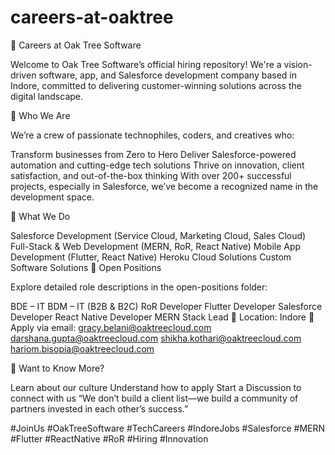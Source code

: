 # careers-at-oaktree
🌳 Careers at Oak Tree Software

Welcome to Oak Tree Software’s official hiring repository! We're a vision-driven software, app, and Salesforce development company based in Indore, committed to delivering customer-winning solutions across the digital landscape.

🚀 Who We Are

We’re a crew of passionate technophiles, coders, and creatives who:

Transform businesses from Zero to Hero
Deliver Salesforce-powered automation and cutting-edge tech solutions
Thrive on innovation, client satisfaction, and out-of-the-box thinking
With over 200+ successful projects, especially in Salesforce, we’ve become a recognized name in the development space.

🧠 What We Do

Salesforce Development (Service Cloud, Marketing Cloud, Sales Cloud)
Full-Stack & Web Development (MERN, RoR, React Native)
Mobile App Development (Flutter, React Native)
Heroku Cloud Solutions
Custom Software Solutions
📌 Open Positions

Explore detailed role descriptions in the open-positions folder:

BDE – IT
BDM – IT (B2B & B2C)
RoR Developer
Flutter Developer
Salesforce Developer
React Native Developer
MERN Stack Lead
📍 Location: Indore
📩 Apply via email:
gracy.belani@oaktreecloud.com
darshana.gupta@oaktreecloud.com shikha.kothari@oaktreecloud.com hariom.bisopia@oaktreecloud.com

💬 Want to Know More?

Learn about our culture
Understand how to apply
Start a Discussion to connect with us
“We don’t build a client list—we build a community of partners invested in each other’s success.”

#JoinUs #OakTreeSoftware #TechCareers #IndoreJobs #Salesforce #MERN #Flutter #ReactNative #RoR #Hiring #Innovation
